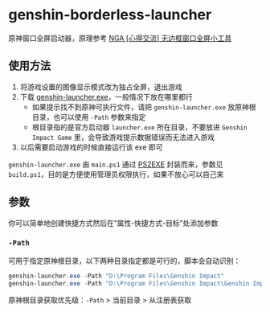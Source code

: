 # genshin-borderless-launcher

原神窗口全屏启动器，原理参考 [NGA [心得交流] 无边框窗口全屏小工具](https://bbs.nga.cn/read.php?tid=23375756)

<!-- [ENGLISH README](README-EN.md) -->

## 使用方法

1. 将游戏设置的图像显示模式改为独占全屏，退出游戏
2. 下载 [genshin-launcher.exe](https://github.com/Tsuk1ko/genshin-borderless-launcher/releases/latest/download/genshin-launcher.exe)，一般情况下放在哪里都行  
   - 如果提示找不到原神可执行文件，请把 `genshin-launcher.exe` 放原神根目录，也可以使用 `-Path` 参数来指定
   - 根目录指的是官方启动器 `launcher.exe` 所在目录，不要放进 `Genshin Impact Game` 里，会导致游戏提示数据错误而无法进入游戏
3. 以后需要启动游戏的时候直接运行该 exe 即可

`genshin-launcher.exe` 由 `main.ps1` 通过 [PS2EXE](https://github.com/MScholtes/TechNet-Gallery/tree/master/PS2EXE-GUI) 封装而来，参数见 `build.ps1`，目的是方便使用管理员权限执行，如果不放心可以自己来

## 参数

你可以简单地创建快捷方式然后在“属性-快捷方式-目标”处添加参数

### `-Path`

可用于指定原神根目录，以下两种目录指定都是可行的，脚本会自动识别：

```powershell
genshin-launcher.exe -Path "D:\Program Files\Genshin Impact"
genshin-launcher.exe -Path "D:\Program Files\Genshin Impact\Genshin Impact Game"
```

原神根目录获取优先级：`-Path` > 当前目录 > 从注册表获取

